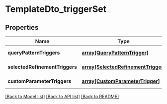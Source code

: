 # TemplateDto_triggerSet

## Properties
Name | Type | Description | Notes
------------ | ------------- | ------------- | -------------
**queryPatternTriggers** | [**array[QueryPatternTrigger]**](QueryPatternTrigger.md) |  | [default to null]
**selectedRefinementTriggers** | [**array[SelectedRefinementTrigger]**](SelectedRefinementTrigger.md) |  | [default to null]
**customParameterTriggers** | [**array[CustomParameterTrigger]**](CustomParameterTrigger.md) |  | [default to null]

[[Back to Model list]](../README.md#documentation-for-models) [[Back to API list]](../README.md#documentation-for-api-endpoints) [[Back to README]](../README.md)


